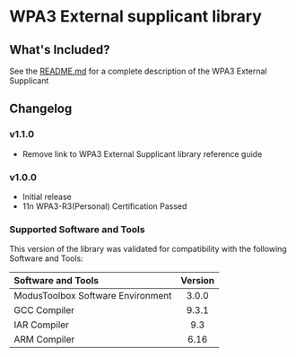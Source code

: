 # WPA3 External supplicant library

## What's Included?
See the [README.md](./README.md) for a complete description of the WPA3 External Supplicant

## Changelog

### v1.1.0
* Remove link to WPA3 External Supplicant library reference guide

### v1.0.0
* Initial release
* 11n WPA3-R3(Personal) Certification Passed

### Supported Software and Tools
This version of the library was validated for compatibility with the following Software and Tools:

| Software and Tools                                      | Version |
| :---                                                    | :----:  |
| ModusToolbox Software Environment                       | 3.0.0   |
| GCC Compiler                                            | 9.3.1   |
| IAR Compiler                                            | 9.3     |
| ARM Compiler                                            | 6.16    |
